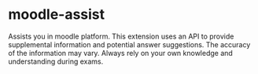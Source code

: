 # moodle-assist
Assists you in moodle platform.
This extension uses an API to provide supplemental information and potential answer suggestions. The accuracy of the information may vary. Always rely on your own knowledge and understanding during exams.

